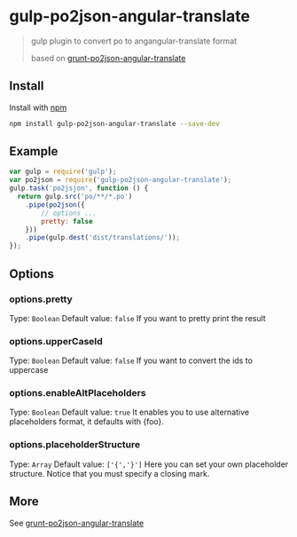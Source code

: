 # gulp-po2json-angular-translate

> gulp plugin to convert po to angangular-translate format
> 
> based on [grunt-po2json-angular-translate](https://github.com/angular-translate/grunt-po2json-angular-translate)

## Install

Install with [npm](https://npmjs.org/package/gulp-angular-gettext)

```sh
npm install gulp-po2json-angular-translate --save-dev
```

## Example

```js
var gulp = require('gulp');
var po2json = require('gulp-po2json-angular-translate');
gulp.task('po2jsjon', function () {
  return gulp.src('po/**/*.po')
    .pipe(po2json({
    	// options ...
    	pretty: false
    }))
    .pipe(gulp.dest('dist/translations/'));
});
```

## Options

### options.pretty
Type: `Boolean`
Default value:  `false`
If you want to pretty print the result


### options.upperCaseId
Type: `Boolean`
Default value:  `false`
If you want to convert the ids to uppercase


### options.enableAltPlaceholders
Type: `Boolean`
Default value:  `true`
It enables you to use alternative placeholders format, it defaults with {foo}.

### options.placeholderStructure
Type: `Array`
Default value:  `['{','}']`
Here you can set your own placeholder structure. Notice that you must specify a closing mark.


## More
See [grunt-po2json-angular-translate](https://github.com/angular-translate/grunt-po2json-angular-translate)